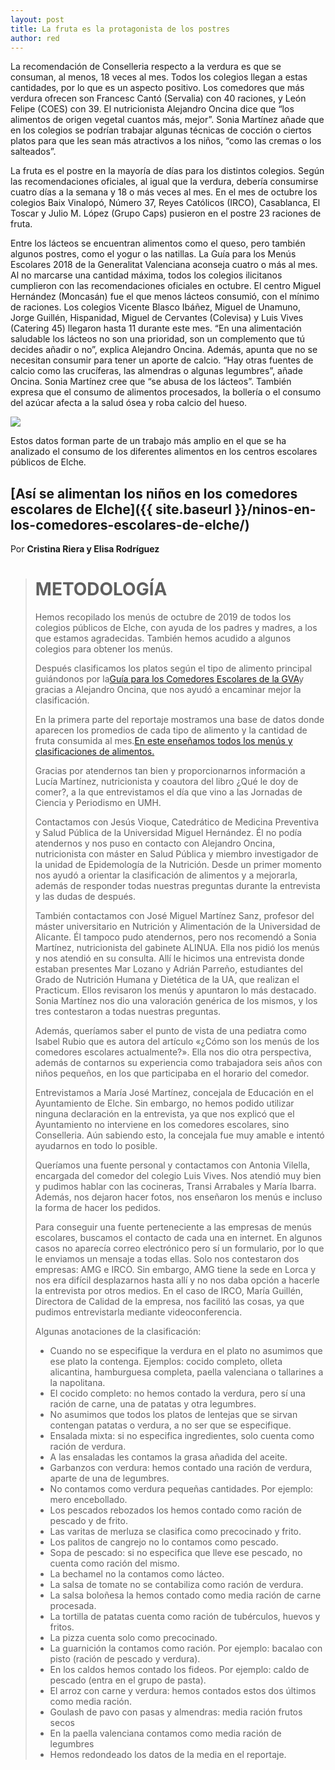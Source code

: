 ```yaml
---
layout: post
title: La fruta es la protagonista de los postres
author: red
---
```

La recomendación de Conselleria respecto a la verdura es que se consuman, al menos, 18 veces al mes. Todos los colegios llegan a estas cantidades, por lo que es un aspecto positivo. Los comedores que más verdura ofrecen son Francesc Cantó (Servalia) con 40 raciones, y León Felipe (COES) con 39. El nutricionista Alejandro Oncina dice que “los alimentos de origen vegetal cuantos más, mejor”. Sonia Martínez añade que en los colegios se podrían trabajar algunas técnicas de cocción o ciertos platos para que les sean más atractivos a los niños, “como las cremas o los salteados”.

<div class="flourish-embed" data-src="story/154836"><script src="https://public.flourish.studio/resources/embed.js"></script></div>

La fruta es el postre en la mayoría de días para los distintos colegios. Según las recomendaciones oficiales, al igual que la verdura, debería consumirse cuatro días a la semana y 18 o más veces al mes. En el mes de octubre los colegios Baix Vinalopó, Número 37, Reyes Católicos (IRCO), Casablanca, El Toscar y Julio M. López (Grupo Caps) pusieron en el postre 23 raciones de fruta.[](https://medium.com/@cristinariera_/as%C3%AD-se-alimentan-los-ni%C3%B1os-en-los-comedores-escolares-de-elche-b1c709468599)

Entre los lácteos se encuentran alimentos como el queso, pero también algunos postres, como el yogur o las natillas. La Guía para los Menús Escolares 2018 de la Generalitat Valenciana aconseja cuatro o más al mes. Al no marcarse una cantidad máxima, todos los colegios ilicitanos cumplieron con las recomendaciones oficiales en octubre. El centro Miguel Hernández (Moncasán) fue el que menos lácteos consumió, con el mínimo de raciones. Los colegios Vicente Blasco Ibáñez, Miguel de Unamuno, Jorge Guillén, Hispanidad, Miguel de Cervantes (Colevisa) y Luis Vives (Catering 45) llegaron hasta 11 durante este mes. “En una alimentación saludable los lácteos no son una prioridad, son un complemento que tú decides añadir o no”, explica Alejandro Oncina. Además, apunta que no se necesitan consumir para tener un aporte de calcio. “Hay otras fuentes de calcio como las crucíferas, las almendras o algunas legumbres”, añade Oncina. Sonia Martínez cree que “se abusa de los lácteos”. También expresa que el consumo de alimentos procesados, la bollería o el consumo del azúcar afecta a la salud ósea y roba calcio del hueso.

![](https://lh6.googleusercontent.com/TD_TWREfRc5-WPQ9qmn8EnF4MLZaazFEko0Hdj6h_MkZhkVy0121gQiN4vhC3zrzUoy1wPrMbP_gtDHEdcROoo0DRSdqImDMFXjq-MpAh1cmFWNIx8poYEYtXd-NY0noB2Og08RO)

Estos datos forman parte de un trabajo más amplio en el que se ha analizado el consumo de los diferentes alimentos en los centros escolares públicos de Elche. 

## [Así se alimentan los niños en los comedores escolares de Elche]({{ site.baseurl }}/ninos-en-los-comedores-escolares-de-elche/)


Por **Cristina Riera y Elisa Rodríguez**


> # METODOLOGÍA
>
> Hemos recopilado los menús de octubre de 2019 de todos los colegios públicos de Elche, con ayuda de los padres y madres, a los que estamos agradecidas. También hemos acudido a algunos colegios para obtener los menús.
>
> Después clasificamos los platos según el tipo de alimento principal guiándonos por la[Guía para los Comedores Escolares de la GVA](http://www.san.gva.es/documents/151311/7497836/Guia+Menu+Comedores+Escolares+GVA+2018.pdf)y gracias a Alejandro Oncina, que nos ayudó a encaminar mejor la clasificación.
>
> En la primera parte del reportaje mostramos una base de datos donde aparecen los promedios de cada tipo de alimento y la cantidad de fruta consumida al mes.[En este enseñamos todos los menús y clasificaciones de alimentos.](https://docs.google.com/spreadsheets/d/1rEp5417S4xG7kYk8F3cnR8HZjbFzW68z0tfX1lXtui0/edit?usp=sharing)
>
> Gracias por atendernos tan bien y proporcionarnos información a Lucía Martínez, nutricionista y coautora del libro ¿Qué le doy de comer?, a la que entrevistamos el día que vino a las Jornadas de Ciencia y Periodismo en UMH.
>
> Contactamos con Jesús Vioque, Catedrático de Medicina Preventiva y Salud Pública de la Universidad Miguel Hernández. Él no podía atendernos y nos puso en contacto con Alejandro Oncina, nutricionista con máster en Salud Pública y miembro investigador de la unidad de Epidemología de la Nutrición. Desde un primer momento nos ayudó a orientar la clasificación de alimentos y a mejorarla, además de responder todas nuestras preguntas durante la entrevista y las dudas de después.
>
> También contactamos con José Miguel Martínez Sanz, profesor del máster universitario en Nutrición y Alimentación de la Universidad de Alicante. Él tampoco pudo atendernos, pero nos recomendó a Sonia Martínez, nutricionista del gabinete ALINUA. Ella nos pidió los menús y nos atendió en su consulta. Allí le hicimos una entrevista donde estaban presentes Mar Lozano y Adrián Parreño, estudiantes del Grado de Nutrición Humana y Dietética de la UA, que realizan el Practicum. Ellos revisaron los menús y apuntaron lo más destacado. Sonia Martínez nos dio una valoración genérica de los mismos, y los tres contestaron a todas nuestras preguntas.
>
> Además, queríamos saber el punto de vista de una pediatra como Isabel Rubio que es autora del artículo «¿Cómo son los menús de los comedores escolares actualmente?». Ella nos dio otra perspectiva, además de contarnos su experiencia como trabajadora seis años con niños pequeños, en los que participaba en el horario del comedor.
>
> Entrevistamos a María José Martínez, concejala de Educación en el Ayuntamiento de Elche. Sin embargo, no hemos podido utilizar ninguna declaración en la entrevista, ya que nos explicó que el Ayuntamiento no interviene en los comedores escolares, sino Conselleria. Aún sabiendo esto, la concejala fue muy amable e intentó ayudarnos en todo lo posible.
>
> Queríamos una fuente personal y contactamos con Antonia Vilella, encargada del comedor del colegio Luis Vives. Nos atendió muy bien y pudimos hablar con las cocineras, Transi Arrabales y María Ibarra. Además, nos dejaron hacer fotos, nos enseñaron los menús e incluso la forma de hacer los pedidos.
>
> Para conseguir una fuente perteneciente a las empresas de menús escolares, buscamos el contacto de cada una en internet. En algunos casos no aparecía correo electrónico pero sí un formulario, por lo que le enviamos un mensaje a todas ellas. Solo nos contestaron dos empresas: AMG e IRCO. Sin embargo, AMG tiene la sede en Lorca y nos era difícil desplazarnos hasta allí y no nos daba opción a hacerle la entrevista por otros medios. En el caso de IRCO, María Guillén, Directora de Calidad de la empresa, nos facilitó las cosas, ya que pudimos entrevistarla mediante videoconferencia.
>
> Algunas anotaciones de la clasificación:
>
> * Cuando no se especifique la verdura en el plato no asumimos que ese plato la contenga. Ejemplos: cocido completo, olleta alicantina, hamburguesa completa, paella valenciana o tallarines a la napolitana.
> * El cocido completo: no hemos contado la verdura, pero sí una ración de carne, una de patatas y otra legumbres.
> * No asumimos que todos los platos de lentejas que se sirvan contengan patatas o verdura, a no ser que se especifique.
> * Ensalada mixta: si no especifica ingredientes, solo cuenta como ración de verdura.
> * A las ensaladas les contamos la grasa añadida del aceite.
> * Garbanzos con verdura: hemos contado una ración de verdura, aparte de una de legumbres.
> * No contamos como verdura pequeñas cantidades. Por ejemplo: mero encebollado.
> * Los pescados rebozados los hemos contado como ración de pescado y de frito.
> * Las varitas de merluza se clasifica como precocinado y frito.
> * Los palitos de cangrejo no lo contamos como pescado.
> * Sopa de pescado: si no especifica que lleve ese pescado, no cuenta como ración del mismo.
> * La bechamel no la contamos como lácteo.
> * La salsa de tomate no se contabiliza como ración de verdura.
> * La salsa boloñesa la hemos contado como media ración de carne procesada.
> * La tortilla de patatas cuenta como ración de tubérculos, huevos y fritos.
> * La pizza cuenta solo como precocinado.
> * La guarnición la contamos como ración. Por ejemplo: bacalao con pisto (ración de pescado y verdura).
> * En los caldos hemos contado los fideos. Por ejemplo: caldo de pescado (entra en el grupo de pasta).
> * El arroz con carne y verdura: hemos contados estos dos últimos como media ración.
> * Goulash de pavo con pasas y almendras: media ración frutos secos
> * En la paella valenciana contamos como media ración de legumbres
> * Hemos redondeado los datos de la media en el reportaje.
